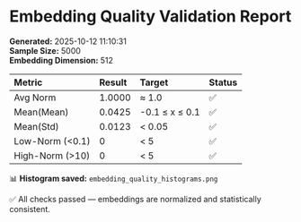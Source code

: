 #  Embedding Quality Validation Report  
**Generated:** 2025-10-12 11:10:31  
**Sample Size:** 5000  
**Embedding Dimension:** 512  

| Metric | Result | Target | Status |
|:--|:--|:--|:--|
| Avg Norm | 1.0000 | ≈ 1.0 | ✅ |
| Mean(Mean) | 0.0425 | -0.1 ≤ x ≤ 0.1 | ✅ |
| Mean(Std) | 0.0123 | < 0.05 | ✅ |
| Low-Norm (<0.1) | 0 | < 5 | ✅ |
| High-Norm (>10) | 0 | < 5 | ✅ |

📊 **Histogram saved:** `embedding_quality_histograms.png`  

✅ All checks passed — embeddings are normalized and statistically consistent.  
